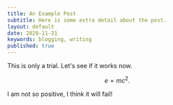 ```yaml
---
title: An Example Post
subtitle: Here is some extra detail about the post.
layout: default
date: 2020-11-21
keywords: blogging, writing
published: true
---
```


This is only a trial. Let's see if it works now.

$$
e = mc^2. \tag{1}
$$


I am not so positive, I think it will fail!
